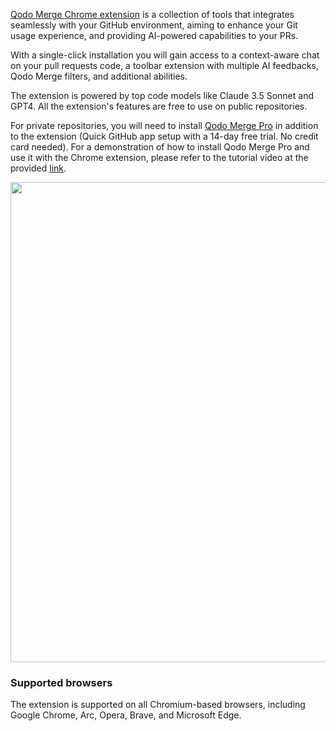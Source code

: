 [Qodo Merge Chrome extension](https://chromewebstore.google.com/detail/pr-agent-chrome-extension/ephlnjeghhogofkifjloamocljapahnl) is a collection of tools that integrates seamlessly with your GitHub environment, aiming to enhance your Git usage experience, and providing AI-powered capabilities to your PRs.

With a single-click installation you will gain access to a context-aware chat on your pull requests code, a toolbar extension with multiple AI feedbacks, Qodo Merge filters, and additional abilities.

The extension is powered by top code models like Claude 3.5 Sonnet and GPT4. All the extension's features are free to use on public repositories.

For private repositories, you will need to install [Qodo Merge Pro](https://github.com/apps/codiumai-pr-agent-pro) in addition to the extension  (Quick GitHub app setup with a 14-day free trial. No credit card needed).
For a demonstration of how to install Qodo Merge Pro and use it with the Chrome extension, please refer to the tutorial video at the provided [link](https://codium.ai/images/pr_agent/private_repos.mp4).

<img src="https://codium.ai/images/pr_agent/PR-AgentChat.gif" width="768">

### Supported browsers

The extension is supported on all Chromium-based browsers, including Google Chrome, Arc, Opera, Brave, and Microsoft Edge.
